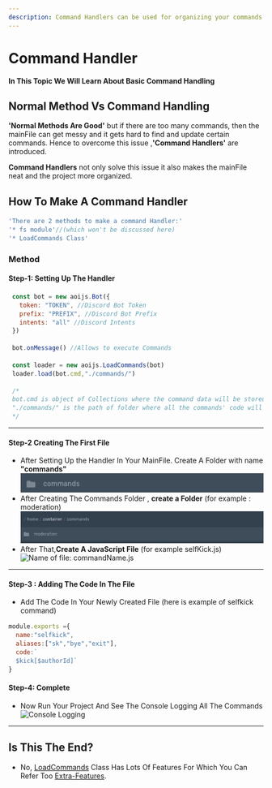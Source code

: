 ```yaml
---
description: Command Handlers can be used for organizing your commands
---
```


# Command Handler

**In This Topic We Will Learn About Basic Command Handling**

## Normal Method Vs Command Handling

**'Normal Methods Are Good'** but if there are too many commands, then the mainFile can get messy and it gets hard to find and update certain commands. Hence to overcome this issue ,**'Command Handlers'** are introduced.

**Command Handlers** not only solve this issue it also makes the mainFile neat and the project more organized.

## How To Make A Command Handler

```js
'There are 2 methods to make a command Handler:'
'* fs module'//(which won't be discussed here)
'* LoadCommands Class'
```

### Method

#### Step-1: Setting Up The Handler

```javascript
 const bot = new aoijs.Bot({
   token: "TOKEN", //Discord Bot Token
   prefix: "PREFIX", //Discord Bot Prefix
   intents: "all" //Discord Intents 
 })

 bot.onMessage() //Allows to execute Commands

 const loader = new aoijs.LoadCommands(bot)
 loader.load(bot.cmd,"./commands/")

 /*
 bot.cmd is object of Collections where the command data will be stored
 "./commands/" is the path of folder where all the commands' code will be present
 */
```

***

#### Step-2 Creating The First File

* After Setting Up the Handler In Your MainFile. Create A Folder with name **"commands"** ![](../../../.gitbook/assets/screenshot-2020-11-23-at-9.54.22-pm.png)
* After Creating The Commands Folder , **create a Folder** (for example : moderation) ![Subfolder could be used as a category like a discord category](../../../.gitbook/assets/screenshot-2020-11-23-at-9.57.28-pm.png)
* After That,**Create A JavaScript File** (for example selfKick.js) ![Name of file: commandName.js](../../../.gitbook/assets/selfKick.js.png)

***

#### Step-3 : Adding The Code In The File

* Add The Code In Your Newly Created File (here is example of selfkick command)

```javascript
module.exports ={
  name:"selfkick",
  aliases:["sk","bye","exit"],
  code:`
  $kick[$authorId]`
}
```

#### Step-4: Complete

* Now Run Your Project And See The Console Logging All The Commands ![Console Logging](../../../.gitbook/assets/commadLogging.png)

***

## Is This The End?

* No, [LoadCommands](../../class/loadCommands.md) Class Has Lots Of Features For Which You Can Refer Too [Extra-Features](../../../guide/begin/guide/begin/command-handler-extras.md).
